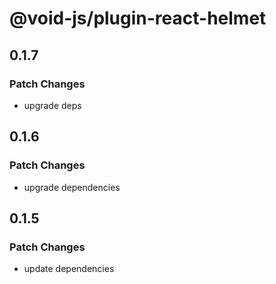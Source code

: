 # @void-js/plugin-react-helmet

## 0.1.7

### Patch Changes

- upgrade deps

## 0.1.6

### Patch Changes

- upgrade dependencies

## 0.1.5

### Patch Changes

- update dependencies

